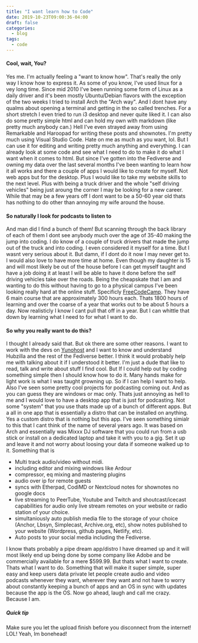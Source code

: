 ```yaml
---
title: "I want learn how to Code"
date: 2019-10-23T09:00:36-04:00
draft: false
categories:
  - blog
tags:
  - code
---
```

#### Cool, wait, You?
Yes me. I'm actually feeling a "want to know how". That's really the only way I know how to express it. As some of you know, I've used linux for a vey long time. Since mid 2010 I've been running some form of Linux as a daily driver and it's been mostly Ubuntu/Debian flavors with the exception of the two weeks I tried to install Arch the "Arch way". And I dont have any qualms about opening a terminal and getting in the so called trenches. For a short stretch I even tried to run i3 desktop and never quite liked it. I can also do some pretty simple html and can hold my own with markdown (like pretty much anybody can.) Hell I've even strayed away from using Remarkable and Haroopad for writing these posts and shownotes. I'm pretty much using Visual Studio Code. Hate on me as much as you want, lol. But I can use it for editing and writing pretty much anything and everything. I can already look at some code and see what I need to do to make it do what I want when it comes to html.
But since I've gotten into the Fediverse and owning my data over the last several months I've been wanting to learn how it all works and there a couple of apps I would like to create for myself. Not web apps but for the desktop. Plus I would like to take my website skills to the next level. Plus with being a truck driver and the whole "self driving vehicles" being just aroung the corner I may be looking for a new career. While that may be a few years off I dont want to be a 50-60 year old thats has nothing to do other than annoying my wife around the house. 
#### So naturally I look for podcasts to listen to
And man did I find a bunch of them! But scanning through the back library of each of them I dont see anybody much over the age of 35-40 making the jump into coding. I do know of a couple of truck drivers that made the jump out of the truck and into coding. I even considered it myself for a time. But I wasnt very serious about it. But damn, if I dont do it now I may never get to. I would also love to have more time at home. Even though my daughter is 15 and will most likely be out of the house before I can get myself taught and have a job doing it at least I will be able to have it done before the self driving vehicles take over the roads. 
Being the cheapskate that I am and wanting to do this without having to go to a physical campus I've been looking really hard at the online stuff. Specificly [FreeCodeCamp](https://freecodecamp.org). They have 6 main course that are approximately 300 hours each. Thats 1800 hours of learning and over the coarse of a year that works out to be about 5 hours a day. Now realisticly I know I cant pull that off in a year. But I can whittle that down by learning what I need to for what I want to do. 
#### So why you really want to do this?
I thought I already said that. But ok there are some other reasons. I want to work with the devs on [Yunohost](https://yunohost.org) and I want to know and understand Hubzilla and the rest of the Fediverse better. I think it would probably help me with talking about it if I understood it better. I'm just a dude that like to read, talk and write about stuff I find cool. But If I could help out by coding something simple then I should know how to do it. Many hands make for light work is what I was taught growning up. So if I can help I want to help.
Also I've seen some pretty cool projects for podcasting coming out. And as you can guess they are windows or mac only. Thats just annoying as hell to me and I would love to have a desktop app that is just for podcasting. Not some "system" that you use thats made up of a bunch of different apps. But a all in one app that is essentially a distro that can be installed on anything. Yes a custom distro that is nothing but this app. I've seen something simialr to this that I cant think of the name of several years ago. It was based on Arch and essentially was Mixxx DJ software that you could run from a usb stick or install on a dedicated laptop and take it with you to a gig. Set it up and leave it and not worry about loosing your data if someone walked up to it. 
Something that is
- Multi track audio/video without midi.
- including editor and mixing windows like Ardour
- compressor, eq mixing and mastering plugins
- audio over ip for remote guests
- syncs with Etherpad, CodiMD or Nextcloud notes for shownotes no google docs
- live streaming to PeerTube, Youtube and Twitch and shoutcast/icecast capabilities for audio only live stream remotes on your website or radio station of your choice.
- simultaniously auto publish media file to the storage of your choice (Anchor, Lbsyn, Simplecast, Archive.org, etc), show notes published to your website (Wordpress, github pages, Netlify, etc).
- Auto posts to your social media including the Fediverse.

I know thats probably a pipe dream app/distro I have dreamed up and it will most likely end up being done by some company like Adobe and be commercially available for a mere $599.99. But thats what I want to create. Thats what I want to do. Something that will make it super simple, super easy and keep users data private let people create audio and video podcasts whenever they want, wherever they want and not have to worry about constantly keeping a bunch of apps and an OS in sync with updates because the app is the OS. Now go ahead, laugh and call me crazy. Because I am.
##### Quick tip
Make sure you let the upload finish before you disconnect from the internet! LOL!
Yeah, Im bonehead!